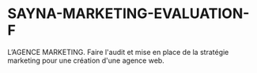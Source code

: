 # SAYNA-MARKETING-EVALUATION-F
L’AGENCE MARKETING. Faire l'audit et mise en place de la stratégie marketing pour une création d'une agence web.
